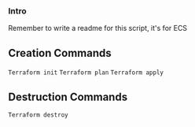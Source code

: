 ### Intro ###

Remember to write a readme for this script, it's for ECS

## Creation Commands ##
`Terraform init`
`Terraform plan`
`Terraform apply`

## Destruction Commands ##
`Terraform destroy`